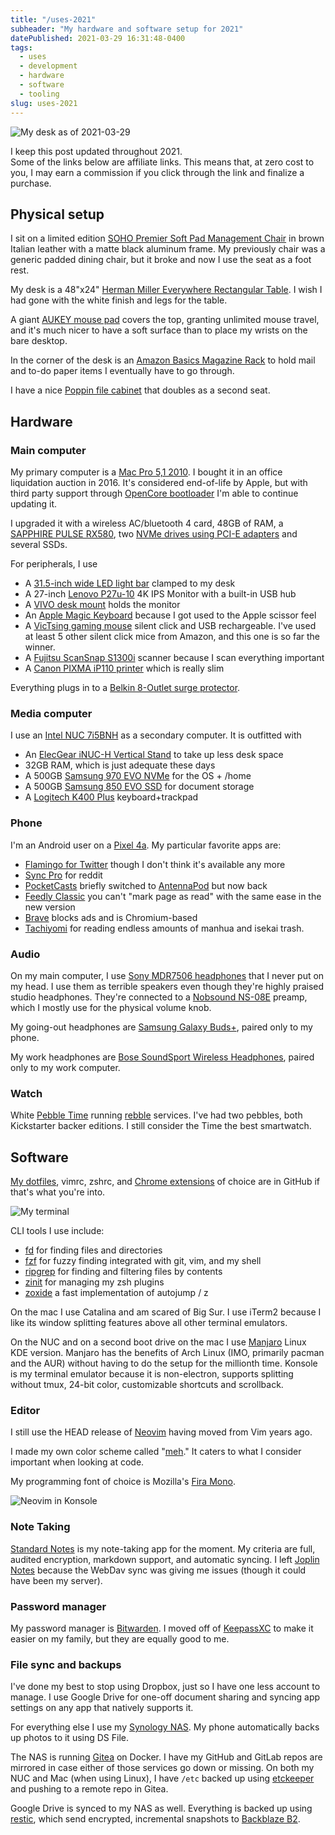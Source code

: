 ```yaml
---
title: "/uses-2021"
subheader: "My hardware and software setup for 2021"
datePublished: 2021-03-29 16:31:48-0400
tags:
  - uses
  - development
  - hardware
  - software
  - tooling
slug: uses-2021
---
```


![My desk as of 2021-03-29](./assets/desk-2021.png "My desk as of 2021-03-29")

I keep this post updated throughout 2021.  
Some of the links below are affiliate links. This means that, at zero cost to
you, I may earn a commission if you click through the link and finalize
a purchase.

## Physical setup

I sit on a limited edition [SOHO Premier Soft Pad Management Chair] in brown
Italian leather with a matte black aluminum frame. My previously chair was
a generic padded dining chair, but it broke and now I use the seat as a foot
rest.

My desk is a 48"x24" [Herman Miller Everywhere Rectangular Table]. I wish
I had gone with the white finish and legs for the table.

A giant [AUKEY mouse pad] covers the top, granting unlimited mouse travel, and
it's much nicer to have a soft surface than to place my wrists on the bare
desktop.

In the corner of the desk is an [Amazon Basics Magazine Rack] to hold mail and
to-do paper items I eventually have to go through.

I have a nice [Poppin file cabinet] that doubles as a second seat.

## Hardware

### Main computer

My primary computer is a [Mac Pro 5,1 2010]. I bought it in an office
liquidation auction in 2016. It's considered end-of-life by Apple, but with
third party support through [OpenCore bootloader] I'm able to continue
updating it.

I upgraded it with a wireless AC/bluetooth 4 card, 48GB of RAM, a [SAPPHIRE
PULSE RX580], two [NVMe drives using PCI-E adapters] and several SSDs.

For peripherals, I use

- A [31.5-inch wide LED light bar] clamped to my desk
- A 27-inch [Lenovo P27u-10] 4K IPS Monitor with a built-in USB hub
- A [VIVO desk mount] holds the monitor
- An [Apple Magic Keyboard] because I got used to the Apple scissor feel
- A [VicTsing gaming mouse] silent click and USB rechargeable. I've used at
  least 5 other silent click mice from Amazon, and this one is so far the
  winner.
- A [Fujitsu ScanSnap S1300i] scanner because I scan everything important
- A [Canon PIXMA iP110 printer] which is really slim

Everything plugs in to a [Belkin 8-Outlet surge protector].

### Media computer

I use an [Intel NUC 7i5BNH] as a secondary computer. It is outfitted with

- An [ElecGear iNUC-H Vertical Stand] to take up less desk space
- 32GB RAM, which is just adequate these days
- A 500GB [Samsung 970 EVO NVMe] for the OS + /home
- A 500GB [Samsung 850 EVO SSD] for document storage
- A [Logitech K400 Plus] keyboard+trackpad

### Phone

I'm an Android user on a [Pixel 4a]. My particular favorite apps are:

- [Flamingo for Twitter] though I don't think it's available any more
- [Sync Pro] for reddit
- [PocketCasts] briefly switched to [AntennaPod] but now back
- [Feedly Classic] you can't "mark page as read" with the same ease in the new
  version
- [Brave] blocks ads and is Chromium-based
- [Tachiyomi] for reading endless amounts of manhua and isekai trash.

### Audio

On my main computer, I use [Sony MDR7506 headphones] that I never put on my
head. I use them as terrible speakers even though they're highly praised
studio headphones. They're connected to a [Nobsound NS-08E] preamp, which
I mostly use for the physical volume knob.

My going-out headphones are [Samsung Galaxy Buds+], paired only to my phone.

My work headphones are [Bose SoundSport Wireless Headphones], paired only to
my work computer.

### Watch

White [Pebble Time] running [rebble] services. I've had two pebbles, both
Kickstarter backer editions. I still consider the Time the best smartwatch.

## Software

[My dotfiles], vimrc, zshrc, and [Chrome extensions] of choice are in GitHub
if that's what you're into.

![My terminal](./assets/terminal-potatopro.png "My Terminal")

CLI tools I use include:

- [fd] for finding files and directories
- [fzf] for fuzzy finding integrated with git, vim, and my shell
- [ripgrep] for finding and filtering files by contents
- [zinit] for managing my zsh plugins
- [zoxide] a fast implementation of autojump / z

On the mac I use Catalina and am scared of Big Sur. I use iTerm2 because
I like its window splitting features above all other terminal emulators.

On the NUC and on a second boot drive on the mac I use [Manjaro] Linux KDE
version. Manjaro has the benefits of Arch Linux (IMO, primarily pacman and the
AUR) without having to do the setup for the millionth time. Konsole is my
terminal emulator because it is non-electron, supports splitting without tmux,
24-bit color, customizable shortcuts and scrollback.

### Editor

I still use the HEAD release of [Neovim] having moved from Vim years ago.

I made my own color scheme called "[meh]." It caters to what I consider
important when looking at code.

My programming font of choice is Mozilla's [Fira Mono].

![Neovim in Konsole](./assets/vim-potatonuc.png "Neovim in Konsole")

### Note Taking

[Standard Notes] is my note-taking app for the moment. My criteria are full,
audited encryption, markdown support, and automatic syncing. I left
[Joplin Notes] because the WebDav sync was giving me issues (though it could
have been my server).

### Password manager

My password manager is [Bitwarden]. I moved off of [KeepassXC] to make it
easier on my family, but they are equally good to me.

### File sync and backups

I've done my best to stop using Dropbox, just so I have one less account to
manage. I use Google Drive for one-off document sharing and syncing app
settings on any app that natively supports it.

For everything else I use my [Synology NAS]. My phone automatically backs up
photos to it using DS File.

The NAS is running [Gitea] on Docker. I have my GitHub and GitLab repos are
mirrored in case either of those services go down or missing. On both my NUC
and Mac (when using Linux), I have `/etc` backed up using [etckeeper] and
pushing to a remote repo in Gitea.

Google Drive is synced to my NAS as well. Everything is backed up using
[restic], which send encrypted, incremental snapshots to [Backblaze B2].


[31.5-inch wide LED light bar]: https://amzn.to/3wcr83h
[Intel NUC 7i5BNH]: https://amzn.to/3afGKJQ
[ElecGear iNUC-H Vertical Stand]: https://amzn.to/3uXvvxo
[Lenovo P27u-10]: https://amzn.to/3toSJMO
[VIVO desk mount]: https://amzn.to/3rCPHTk
[Samsung 970 EVO NVMe]: https://amzn.to/3cwF6oE
[Samsung 850 EVO SSD]: https://amzn.to/2PiZa51
[Fujitsu ScanSnap S1300i]: https://amzn.to/39pD1c5
[Canon PIXMA iP110 printer]: https://www.usa.canon.com/internet/portal/us/home/products/details/printers/inkjet-single-function/ip-series/ip110
[Apple Magic Keyboard]: https://amzn.to/3fm30Fi
[VicTsing gaming mouse]: https://amzn.to/3sAWSwL
[Sony MDR7506 headphones]: https://amzn.to/3syEO6d
[Bose SoundSport Wireless Headphones]: https://amzn.to/2Rz6gDf
[Amazon Basics Magazine Rack]: https://amzn.to/3dlQtAg
[AUKEY mouse pad]: https://amzn.to/2Pb1NGi
[Belkin 8-Outlet surge protector]: https://amzn.to/3dlicje
[Herman Miller Everywhere Rectangular Table]: https://store.hermanmiller.com/office/conference-tables/everywhere-rectangular-table/3383.html
[Manjaro]: https://manjaro.org/
[My dotfiles]: https://github.com/davidosomething/dotfiles
[Chrome extensions]: https://github.com/davidosomething/dotfiles/blob/dev/chromium/extensions.md
[meh]: https://github.com/davidosomething/vim-colors-meh
[Joplin Notes]: https://joplinapp.org/
[Standard Notes]: https://standardnotes.org/
[Bitwarden]: https://bitwarden.com/
[KeepassXC]: https://keepassxc.org/
[Fira Mono]: https://mozilla.github.io/Fira/
[restic]: https://restic.net/
[etckeeper]: https://joeyh.name/code/etckeeper/
[Poppin file cabinet]: https://amzn.to/32ganpY
[Neovim]: https://neovim.io
[Pixel 4a]: https://amzn.to/3gkLeTv
[Nova Launcher Prime]: https://play.google.com/store/apps/details?id=com.teslacoilsw.launcher.prime&hl=en_US
[Flamingo for Twitter]: https://play.google.com/store/apps/details?id=com.samruston.twitter
[Sync Pro]: https://play.google.com/store/apps/details?id=com.laurencedawson.reddit_sync.pro
[KDE Connect]: https://play.google.com/store/apps/details?id=org.kde.kdeconnect_tp
[AntennaPod]: https://play.google.com/store/apps/details?id=de.danoeh.antennapod
[PocketCasts]: https://play.google.com/store/apps/details?id=au.com.shiftyjelly.pocketcasts&hl=en_US
[Feedly Classic]: https://play.google.com/store/apps/details?id=com.devhd.feedly.classic
[Amazon Moto X4]: https://amzn.to/31uqVdt
[rebble]: http://rebble.io/
[fzf]: https://github.com/junegunn/fzf
[fd]: https://github.com/sharkdp/fd
[ripgrep]: https://github.com/BurntSushi/ripgrep
[zinit]: https://github.com/zdharma/zinit
[zoxide]: https://github.coma/ajeetdsouza/zoxide
[Backblaze B2]: https://www.backblaze.com/
[Synology NAS]: https://www.synology.com/
[Gitea]: https://gitea.io/
[Watchtower]: https://containrrr.github.io/watchtower/
[Pebble Time]: https://www.kickstarter.com/projects/getpebble/pebble-time-awesome-smartwatch-no-compromises
[Brave]: https://play.google.com/store/apps/details?id=com.brave.browser
[Mac Pro 5,1 2010]: https://forums.macrumors.com/forums/mac-pro.1/
[SAPPHIRE PULSE RX580]: https://amzn.to/3af7lGY
[NVMe drives using PCI-E adapters]: https://amzn.to/3v0xCkp
[OpenCore bootloader]: https://github.com/acidanthera/OpenCorePkg
[Logitech K400 Plus]: https://www.logitech.com/en-us/product/wireless-touch-keyboard-k400-plus
[Tachiyomi]: https://tachiyomi.org/
[SOHO Premier Soft Pad Management Chair]: https://www.lauradavidsondirect.com/collections/soho-pad
[Samsung Galaxy Buds+]: https://amzn.to/31sbqmt
[Nobsound NS-08E]: https://amzn.to/2OajG7C
